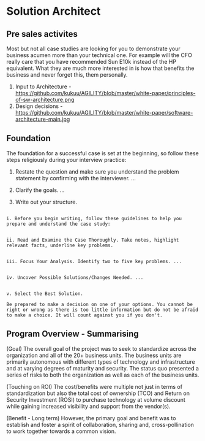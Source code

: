 # Solution Architect 


## Pre sales activites
Most but not all case studies are looking for you to demonstrate your business acumen more than your technical one. For example will the CFO really care that you have recommended Sun E10k instead of the HP equivalent. What they are much more interested in is how that benefits the business and never forget this, them personally.

1. Input to Architecture - https://github.com/kukuu/AGILITY/blob/master/white-paper/principles-of-sw-architecture.png 
2. Design decisions - https://github.com/kukuu/AGILITY/blob/master/white-paper/software-architecture-main.jpg

## Foundation

The  foundation for a successful case is set at the beginning, so follow these steps religiously during your interview practice:

1. Restate the question and make sure you understand the problem statement by confirming with the interviewer. ...

2. Clarify the goals. ...

3. Write out your structure.

```

i. Before you begin writing, follow these guidelines to help you prepare and understand the case study:


ii. Read and Examine the Case Thoroughly. Take notes, highlight relevant facts, underline key problems.


iii. Focus Your Analysis. Identify two to five key problems. ...


iv. Uncover Possible Solutions/Changes Needed. ...


v. Select the Best Solution.

Be prepared to make a decision on one of your options. You cannot be right or wrong as there is too little information but do not be afraid to make a choice. It will count against you if you don't.

```

## Program Overview - Summarising


(Goal)
The overall goal of the project was to seek to standardize across the organization and all of the 20+ business units. The business units are primarily autonomous with different types of technology and infrastructure and at varying degrees of maturity and security. The status quo presented a series of risks to both the organization as well as each of the business units.

(Touching on ROI)
The cost/benefits were multiple not just in terms of standardization but also the total cost of ownership (TCO) and Return on Security Investment (ROSI) to purchase technology at volume discount while gaining increased visibility and support from the vendor(s).

(Benefit - Long term)
 However, the primary goal and benefit was to establish and foster a spirit of collaboration, sharing and, cross-pollination to work together towards a common vision.

